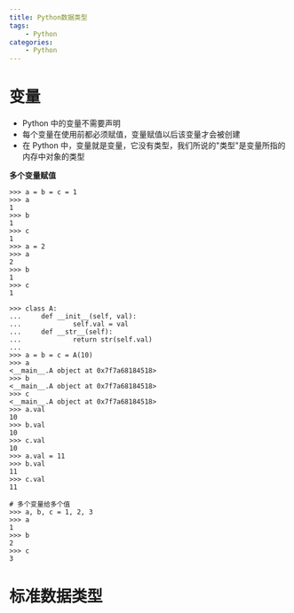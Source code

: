 ```yaml
---
title: Python数据类型
tags:
	- Python
categories:
	- Python
---
```


# 变量

- Python 中的变量不需要声明
- 每个变量在使用前都必须赋值，变量赋值以后该变量才会被创建
- 在 Python 中，变量就是变量，它没有类型，我们所说的"类型"是变量所指的内存中对象的类型

**多个变量赋值**

```shell
>>> a = b = c = 1
>>> a
1
>>> b
1
>>> c
1
>>> a = 2
>>> a
2
>>> b
1
>>> c
1

>>> class A:
...     def __init__(self, val):
...             self.val = val
...     def __str__(self):
...             return str(self.val)
... 
>>> a = b = c = A(10)
>>> a
<__main__.A object at 0x7f7a68184518>
>>> b
<__main__.A object at 0x7f7a68184518>
>>> c
<__main__.A object at 0x7f7a68184518>
>>> a.val
10
>>> b.val
10
>>> c.val
10
>>> a.val = 11
>>> b.val
11
>>> c.val
11

# 多个变量给多个值
>>> a, b, c = 1, 2, 3
>>> a
1
>>> b
2
>>> c
3
```

# 标准数据类型

